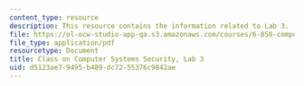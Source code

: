```yaml
---
content_type: resource
description: This resource contains the information related to Lab 3.
file: https://ol-ocw-studio-app-qa.s3.amazonaws.com/courses/6-858-computer-systems-security-fall-2014/d5123ae79495b489dc7255376c9842ae_MIT6_858F14_lab3.pdf
file_type: application/pdf
resourcetype: Document
title: Class on Computer Systems Security, Lab 3
uid: d5123ae7-9495-b489-dc72-55376c9842ae
---
```

